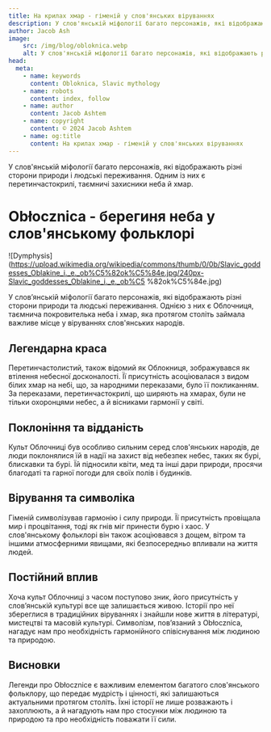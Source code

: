 ```yaml
---
title: На крилах хмар - гіменій у слов'янських віруваннях
description: У слов'янській міфології багато персонажів, які відображають різні сторони природи і людські переживання. Одним із них є перетинчастокрилі, таємничі захисники неба й хмар.
author: Jacob Ash
image:
    src: /img/blog/obloknica.webp
    alt: У слов'янській міфології багато персонажів, які відображають різні сторони природи і людські переживання. Одним із них є перетинчастокрилі, таємничі захисники неба й хмар.
head:
  meta:
    - name: keywords
      content: Obloknica, Slavic mythology
    - name: robots
      content: index, follow
    - name: author
      content: Jacob Ashtem
    - name: copyright
      content: © 2024 Jacob Ashtem
    - name: og:title
      content: На крилах хмар - гіменій у слов'янських віруваннях
---
```

У слов'янській міфології багато персонажів, які відображають різні сторони природи і людські переживання. Одним із них є перетинчастокрилі, таємничі захисники неба й хмар.
<!--more-->
# Obłocznica - берегиня неба у слов'янському фольклорі

![Dymphysis](https://upload.wikimedia.org/wikipedia/commons/thumb/0/0b/Slavic_goddesses_Oblakine_i._e._ob%C5%82ok%C5%84e.jpg/240px-Slavic_goddesses_Oblakine_i._e._ob%C5 %82ok%C5%84e.jpg)

У слов’янській міфології багато персонажів, які відображають різні сторони природи та людські переживання. Однією з них є Облочниця, таємнича покровителька неба і хмар, яка протягом століть займала важливе місце у віруваннях слов'янських народів.

## Легендарна краса

Перетинчастолистий, також відомий як Облокниця, зображувався як втілення небесної досконалості. Її присутність асоціювалася з видом білих хмар на небі, що, за народними переказами, було її покликанням. За переказами, перетинчастокрилі, що ширяють на хмарах, були не тільки охоронцями небес, а й вісниками гармонії у світі.

## Поклоніння та відданість

Культ Облочниці був особливо сильним серед слов'янських народів, де люди поклонялися їй в надії на захист від небезпек небес, таких як бурі, блискавки та бурі. Їй підносили квіти, мед та інші дари природи, просячи благодаті та гарної погоди для своїх полів і будинків.

## Вірування та символіка

Гіменій символізував гармонію і силу природи. Її присутність провіщала мир і процвітання, тоді як гнів міг принести бурю і хаос. У слов'янському фольклорі він також асоціювався з дощем, вітром та іншими атмосферними явищами, які безпосередньо впливали на життя людей.

## Постійний вплив

Хоча культ Облочниці з часом поступово зник, його присутність у слов’янській культурі все ще залишається живою. Історії про неї збереглися в традиційних віруваннях і знайшли нове життя в літературі, мистецтві та масовій культурі. Символізм, пов’язаний з Obłocznica, нагадує нам про необхідність гармонійного співіснування між людиною та природою.

## Висновки

Легенди про Obłocznice є важливим елементом багатого слов'янського фольклору, що передає мудрість і цінності, які залишаються актуальними протягом століть. Їхні історії не лише розважають і захоплюють, а й нагадують нам про стосунки між людиною та природою та про необхідність поважати її сили.